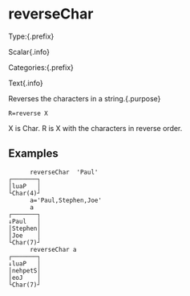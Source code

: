 # reverseChar

Type:{.prefix}

Scalar{.info}

Categories:{.prefix}

Text{.info}

Reverses the characters in a string.{.purpose}

~~~
R=reverse X
~~~

X is Char. R is X with the characters in reverse order.

## Examples

~~~
      reverseChar  'Paul'
┌───────┐
│luaP   │
└Char(4)┘
      a='Paul,Stephen,Joe'
      a
┌───────┐
↓Paul   │
│Stephen│
│Joe    │
└Char(7)┘
      reverseChar a
┌───────┐
↓luaP   │
│nehpetS│
│eoJ    │
└Char(7)┘
~~~

